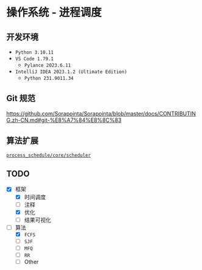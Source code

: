 # 操作系统 - 进程调度

## 开发环境

- `Python 3.10.11`
- `VS Code 1.79.1`
  - `Pylance 2023.6.11`
- `IntelliJ IDEA 2023.1.2 (Ultimate Edition)`
  - `Python 231.9011.34`

## Git 规范

<https://github.com/Sorapointa/Sorapointa/blob/master/docs/CONTRIBUTING.zh-CN.md#git-%E8%A7%84%E8%8C%83>

## 算法扩展

[`process_schedule/core/scheduler`](process_schedule/core/scheduler)

## TODO

- [x] 框架
  - [x] 时间调度
  - [ ] 注释
  - [x] 优化
  - [ ] 结果可视化
- [ ] 算法
  - [x] `FCFS`
  - [ ] `SJF`
  - [ ] `MFQ`
  - [ ] `RR`
  - [ ] Other
